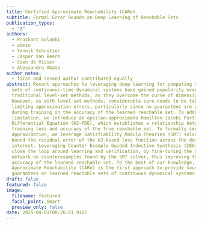 ```yaml
---
title: Certified Approximate Reachability (CARe)
subtitle: Formal Error Bounds on Deep Learning of Reachable Sets
publication_types:
  - "3"
authors:
  - Prashant Solanki
  - admin
  - Yannik Schnitzer
  - Jasper Van Beers
  - Coen de Visser
  - Alessandro Abate
author_notes:
  - first and second author contributed equally
abstract: Recent approaches to leveraging deep learning for computing reachable
  sets of continuous-time dynamical systems have gained popularity over
  traditional level-set methods, as they overcome the curse of dimensionality.
  However, as with level-set methods, considerable care needs to be taken in
  limiting approximation errors, particularly since no guarantees are provided
  during training on the accuracy of the learned reachable set. To address this
  limitation, we introduce an epsilon-approximate Hamilton-Jacobi Partial
  Differential Equation (HJ-PDE), which establishes a relationship between
  training loss and accuracy of the true reachable set. To formally certify this
  approximation, we leverage Satisfiability Modulo Theories (SMT) solvers to
  bound the residual error of the HJ-based loss function across the domain of
  interest. Leveraging Counter Example Guided Inductive Synthesis (CEGIS), we
  close the loop around learning and verification, by fine-tuning the neural
  network on counterexamples found by the SMT solver, thus improving the
  accuracy of the learned reachable set. To the best of our knowledge, Certified
  Approximate Reachability (CARe) is the first approach to provide soundness
  guarantees on learned reachable sets of continuous dynamical systems.
draft: false
featured: false
image:
  filename: featured
  focal_point: Smart
  preview_only: false
date: 2025-04-01T08:26:41.910Z
---
```

